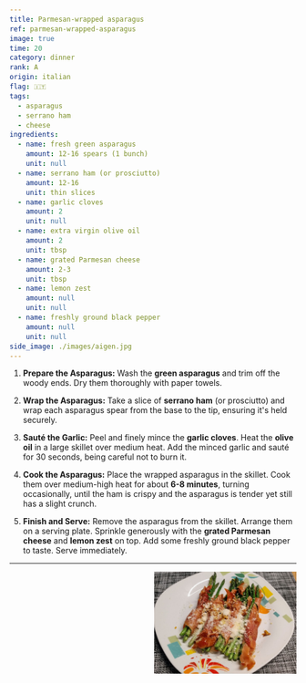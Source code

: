 ```yaml
---
title: Parmesan-wrapped asparagus
ref: parmesan-wrapped-asparagus
image: true
time: 20
category: dinner
rank: A
origin: italian
flag: 🇮🇹
tags:
  - asparagus
  - serrano ham
  - cheese
ingredients:
  - name: fresh green asparagus
    amount: 12-16 spears (1 bunch)
    unit: null
  - name: serrano ham (or prosciutto)
    amount: 12-16
    unit: thin slices
  - name: garlic cloves
    amount: 2
    unit: null
  - name: extra virgin olive oil
    amount: 2
    unit: tbsp
  - name: grated Parmesan cheese
    amount: 2-3
    unit: tbsp
  - name: lemon zest
    amount: null
    unit: null
  - name: freshly ground black pepper
    amount: null
    unit: null
side_image: ./images/aigen.jpg
---
```


1.  **Prepare the Asparagus:** Wash the **green asparagus** and trim off the woody ends. Dry them thoroughly with paper towels.

2.  **Wrap the Asparagus:** Take a slice of **serrano ham** (or prosciutto) and wrap each asparagus spear from the base to the tip, ensuring it's held securely.

3.  **Sauté the Garlic:** Peel and finely mince the **garlic cloves**. Heat the **olive oil** in a large skillet over medium heat. Add the minced garlic and sauté for 30 seconds, being careful not to burn it.

4.  **Cook the Asparagus:** Place the wrapped asparagus in the skillet. Cook them over medium-high heat for about **6-8 minutes**, turning occasionally, until the ham is crispy and the asparagus is tender yet still has a slight crunch.

5.  **Finish and Serve:** Remove the asparagus from the skillet. Arrange them on a serving plate. Sprinkle generously with the **grated Parmesan cheese** and **lemon zest** on top. Add some freshly ground black pepper to taste. Serve immediately.

---

<img src="images/parmesan_wrapped_asparagus.jpg" style="width:250px; float:right;"/>
